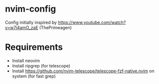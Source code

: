 # nvim-config
Config initially inspired by https://www.youtube.com/watch?v=w7i4amO_zaE (ThePrimeagen)

# Requirements
- Install neovim
- Install ripgrep (for telescope)
- Install https://github.com/nvim-telescope/telescope-fzf-native.nvim on system (for fast grep)
